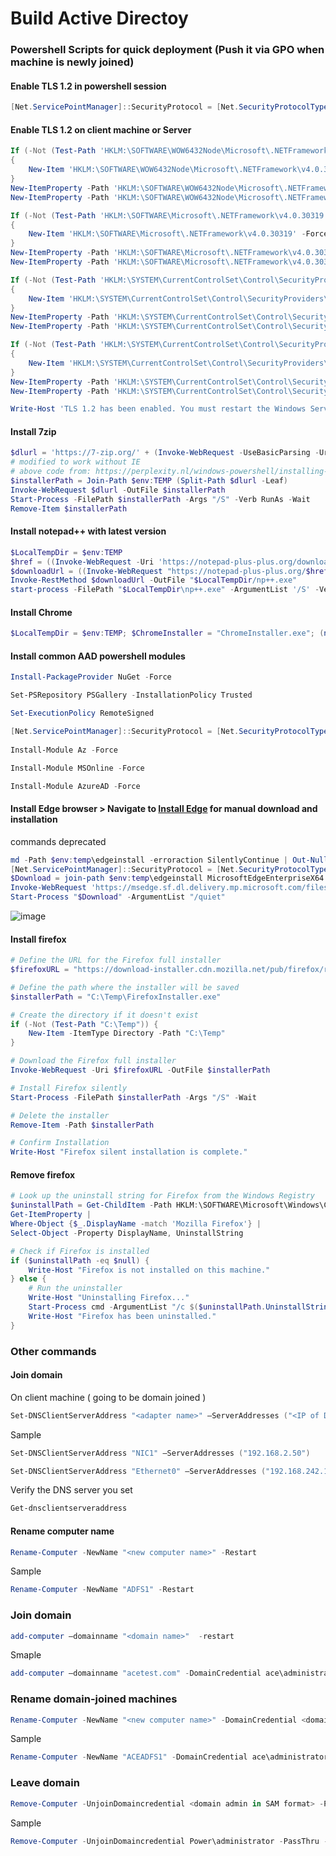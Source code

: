 # Build Active Directoy

### Powershell Scripts for quick deployment (Push it via GPO when machine is newly joined)

#### Enable TLS 1.2 in powershell session
```powershell
[Net.ServicePointManager]::SecurityProtocol = [Net.SecurityProtocolType]::Tls12
```

#### Enable TLS 1.2 on client machine or Server
```powershell
If (-Not (Test-Path 'HKLM:\SOFTWARE\WOW6432Node\Microsoft\.NETFramework\v4.0.30319'))
{
    New-Item 'HKLM:\SOFTWARE\WOW6432Node\Microsoft\.NETFramework\v4.0.30319' -Force | Out-Null
}
New-ItemProperty -Path 'HKLM:\SOFTWARE\WOW6432Node\Microsoft\.NETFramework\v4.0.30319' -Name 'SystemDefaultTlsVersions' -Value '1' -PropertyType 'DWord' -Force | Out-Null
New-ItemProperty -Path 'HKLM:\SOFTWARE\WOW6432Node\Microsoft\.NETFramework\v4.0.30319' -Name 'SchUseStrongCrypto' -Value '1' -PropertyType 'DWord' -Force | Out-Null

If (-Not (Test-Path 'HKLM:\SOFTWARE\Microsoft\.NETFramework\v4.0.30319'))
{
    New-Item 'HKLM:\SOFTWARE\Microsoft\.NETFramework\v4.0.30319' -Force | Out-Null
}
New-ItemProperty -Path 'HKLM:\SOFTWARE\Microsoft\.NETFramework\v4.0.30319' -Name 'SystemDefaultTlsVersions' -Value '1' -PropertyType 'DWord' -Force | Out-Null
New-ItemProperty -Path 'HKLM:\SOFTWARE\Microsoft\.NETFramework\v4.0.30319' -Name 'SchUseStrongCrypto' -Value '1' -PropertyType 'DWord' -Force | Out-Null

If (-Not (Test-Path 'HKLM:\SYSTEM\CurrentControlSet\Control\SecurityProviders\SCHANNEL\Protocols\TLS 1.2\Server'))
{
    New-Item 'HKLM:\SYSTEM\CurrentControlSet\Control\SecurityProviders\SCHANNEL\Protocols\TLS 1.2\Server' -Force | Out-Null
}
New-ItemProperty -Path 'HKLM:\SYSTEM\CurrentControlSet\Control\SecurityProviders\SCHANNEL\Protocols\TLS 1.2\Server' -Name 'Enabled' -Value '1' -PropertyType 'DWord' -Force | Out-Null
New-ItemProperty -Path 'HKLM:\SYSTEM\CurrentControlSet\Control\SecurityProviders\SCHANNEL\Protocols\TLS 1.2\Server' -Name 'DisabledByDefault' -Value '0' -PropertyType 'DWord' -Force | Out-Null

If (-Not (Test-Path 'HKLM:\SYSTEM\CurrentControlSet\Control\SecurityProviders\SCHANNEL\Protocols\TLS 1.2\Client'))
{
    New-Item 'HKLM:\SYSTEM\CurrentControlSet\Control\SecurityProviders\SCHANNEL\Protocols\TLS 1.2\Client' -Force | Out-Null
}
New-ItemProperty -Path 'HKLM:\SYSTEM\CurrentControlSet\Control\SecurityProviders\SCHANNEL\Protocols\TLS 1.2\Client' -Name 'Enabled' -Value '1' -PropertyType 'DWord' -Force | Out-Null
New-ItemProperty -Path 'HKLM:\SYSTEM\CurrentControlSet\Control\SecurityProviders\SCHANNEL\Protocols\TLS 1.2\Client' -Name 'DisabledByDefault' -Value '0' -PropertyType 'DWord' -Force | Out-Null

Write-Host 'TLS 1.2 has been enabled. You must restart the Windows Server for the changes to take affect.' -ForegroundColor Cyan
```

#### Install 7zip

```powershell
$dlurl = 'https://7-zip.org/' + (Invoke-WebRequest -UseBasicParsing -Uri 'https://7-zip.org/' | Select-Object -ExpandProperty Links | Where-Object {($_.outerHTML -match 'Download')-and ($_.href -like "a/*") -and ($_.href -like "*-x64.exe")} | Select-Object -First 1 | Select-Object -ExpandProperty href)
# modified to work without IE
# above code from: https://perplexity.nl/windows-powershell/installing-or-updating-7-zip-using-powershell/
$installerPath = Join-Path $env:TEMP (Split-Path $dlurl -Leaf)
Invoke-WebRequest $dlurl -OutFile $installerPath
Start-Process -FilePath $installerPath -Args "/S" -Verb RunAs -Wait
Remove-Item $installerPath
```

#### Install notepad++ with latest version

```powershell
$LocalTempDir = $env:TEMP
$href = ((Invoke-WebRequest -Uri 'https://notepad-plus-plus.org/downloads/').Links | Where-Object { $_.innerText -match 'current version' }).href
$downloadUrl = ((Invoke-WebRequest "https://notepad-plus-plus.org/$href").Links | Where-Object { $_.innerHTML -match 'installer' -and $_.href -match 'x64.exe' }).href
Invoke-RestMethod $downloadUrl -OutFile "$LocalTempDir/np++.exe"
start-process -FilePath "$LocalTempDir\np++.exe" -ArgumentList '/S' -Verb runas -Wait
```


#### Install Chrome

```powershell
$LocalTempDir = $env:TEMP; $ChromeInstaller = "ChromeInstaller.exe"; (new-object System.Net.WebClient).DownloadFile('http://dl.google.com/chrome/install/375.126/chrome_installer.exe', "$LocalTempDir\$ChromeInstaller"); & "$LocalTempDir\$ChromeInstaller" /silent /install; $Process2Monitor = "ChromeInstaller"; Do { $ProcessesFound = Get-Process | ?{$Process2Monitor -contains $_.Name} | Select-Object -ExpandProperty Name; If ($ProcessesFound) { "Still running: $($ProcessesFound -join ', ')" | Write-Host; Start-Sleep -Seconds 2 } else { rm "$LocalTempDir\$ChromeInstaller" -ErrorAction SilentlyContinue -Verbose } } Until (!$ProcessesFound)
```

#### Install common AAD powershell modules

```powershell
Install-PackageProvider NuGet -Force

Set-PSRepository PSGallery -InstallationPolicy Trusted

Set-ExecutionPolicy RemoteSigned

[Net.ServicePointManager]::SecurityProtocol = [Net.SecurityProtocolType]::Tls12
  
Install-Module Az -Force

Install-Module MSOnline -Force

Install-Module AzureAD -Force
```

#### Install Edge browser > Navigate to [Install Edge](https://www.microsoft.com/en-us/edge/download?form=MA13FJ) for manual download and installation

commands deprecated
```powershell
md -Path $env:temp\edgeinstall -erroraction SilentlyContinue | Out-Null
[Net.ServicePointManager]::SecurityProtocol = [Net.SecurityProtocolType]::Tls12
$Download = join-path $env:temp\edgeinstall MicrosoftEdgeEnterpriseX64.msi
Invoke-WebRequest 'https://msedge.sf.dl.delivery.mp.microsoft.com/filestreamingservice/files/a2662b5b-97d0-4312-8946-598355851b3b/MicrosoftEdgeEnterpriseX64.msi'  -OutFile $Download
Start-Process "$Download" -ArgumentList "/quiet"
```
![image](https://user-images.githubusercontent.com/96930989/227784354-b305d387-09c0-480c-bd10-aebb4ab1a835.png)


#### Install firefox
```powershell
# Define the URL for the Firefox full installer
$firefoxURL = "https://download-installer.cdn.mozilla.net/pub/firefox/releases/93.0/win64/en-US/Firefox%20Setup%2093.0.exe"

# Define the path where the installer will be saved
$installerPath = "C:\Temp\FirefoxInstaller.exe"

# Create the directory if it doesn't exist
if (-Not (Test-Path "C:\Temp")) {
    New-Item -ItemType Directory -Path "C:\Temp"
}

# Download the Firefox full installer
Invoke-WebRequest -Uri $firefoxURL -OutFile $installerPath

# Install Firefox silently
Start-Process -FilePath $installerPath -Args "/S" -Wait

# Delete the installer
Remove-Item -Path $installerPath

# Confirm Installation
Write-Host "Firefox silent installation is complete."
```

#### Remove firefox
```powershell
# Look up the uninstall string for Firefox from the Windows Registry
$uninstallPath = Get-ChildItem -Path HKLM:\SOFTWARE\Microsoft\Windows\CurrentVersion\Uninstall, HKLM:\SOFTWARE\WOW6432Node\Microsoft\Windows\CurrentVersion\Uninstall  -Recurse |
Get-ItemProperty |
Where-Object {$_.DisplayName -match 'Mozilla Firefox'} |
Select-Object -Property DisplayName, UninstallString

# Check if Firefox is installed
if ($uninstallPath -eq $null) {
    Write-Host "Firefox is not installed on this machine."
} else {
    # Run the uninstaller
    Write-Host "Uninstalling Firefox..."
    Start-Process cmd -ArgumentList "/c $($uninstallPath.UninstallString) /S" -Wait
    Write-Host "Firefox has been uninstalled."
}
```

### Other commands

#### Join domain

On client machine ( going to be domain joined )

```powershell
Set-DNSClientServerAddress "<adapter name>" –ServerAddresses ("<IP of DC>")
```

Sample
```powershell
Set-DNSClientServerAddress "NIC1" –ServerAddresses ("192.168.2.50")
```

```powershell
Set-DNSClientServerAddress "Ethernet0" –ServerAddresses ("192.168.242.139")
```

Verify the DNS server you set
```powershell
Get-dnsclientserveraddress
```


#### Rename computer name


```powershell
Rename-Computer -NewName "<new computer name>" -Restart
```
Sample
```powershell
Rename-Computer -NewName "ADFS1" -Restart
```

### Join domain
```powershell
add-computer –domainname "<domain name>"  -restart
```

Smaple
```powershell
add-computer –domainname "acetest.com" -DomainCredential ace\administrator -restart
```

### Rename domain-joined machines

```powershell
Rename-Computer -NewName "<new computer name>" -DomainCredential <domain admin in SAM format> -Restart
```

Sample
```powershell
Rename-Computer -NewName "ACEADFS1" -DomainCredential ace\administrator -Restart
```

### Leave domain

```powershell
Remove-Computer -UnjoinDomaincredential <domain admin in SAM format> -PassThru -Verbose -Restart
```

Sample
```powershell
Remove-Computer -UnjoinDomaincredential Power\administrator -PassThru -Verbose -Restart
```




